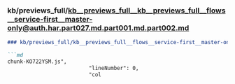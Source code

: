 ### kb/previews_full/kb__previews_full__kb__previews_full__flows__service-first__master-only@auth.har.part027.md.part001.md.part002.md

```md
### kb/previews_full/kb__previews_full__flows__service-first__master-only@auth.har.part027.md.part001.md (part 002)

```md
chunk-KO722YSM.js",
                          "lineNumber": 0,
                          "col
```

```

```
